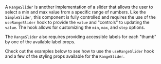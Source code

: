 A `RangeSlider` is another implementation of a slider that allows the user to
select a min and max value from a specific range of numbers. Like the
`SimpleSlider`, this component is fully controlled and requires the use of the
`useRangeSlider` hook to provide the `value` and "controls" to updating the
`value`. The hook allows for customizing the `min`, `max`, and `step` options.

The `RangeSlider` also requires providing accessible labels for each "thumb" by
one of the available label props.

Check out the examples below to see how to use the `useRangeSlider` hook and a
few of the styling props available for the `RangeSlider`.
